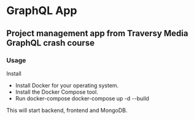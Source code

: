 # GraphQL App

## Project management app from Traversy Media GraphQL crash course

### Usage

Install

- Install Docker for your operating system.
- Install the Docker Compose tool.
- Run docker-compose
  docker-compose up -d --build

This will start backend, frontend and MongoDB.
